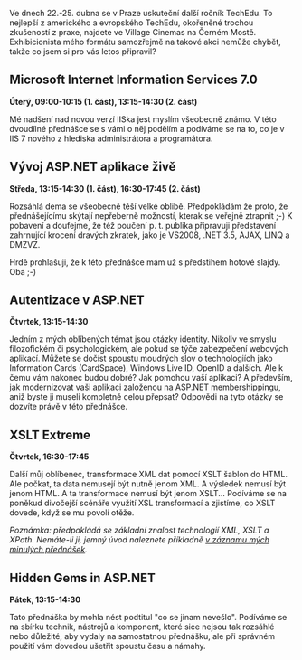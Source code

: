 <!-- dcterms:identifier = aspnetcz#194 -->
<!-- dcterms:title = Pozvánka na TechEd Praha 2008 -->
<!-- dcterms:abstract = Ve dnech 22.-25. dubna se v Praze uskuteční další ročník TechEdu. To nejlepší z amerického a evropského TechEdu, okořeněné trochou zkušeností z praxe, najdete ve Village Cinemas na Černém Mostě. -->
<!-- np9:categoryId = 1 -->
<!-- x4w:category = Programování -->
<!-- np9:authorId = 1 -->
<!-- np9:authorEmail = michal.valasek@altairis.cz -->
<!-- dcterms:creator = Michal Altair Valášek -->
<!-- dcterms:created = 2008-04-08T22:06:40.83+02:00 -->
<!-- dcterms:dateAccepted = 2008-04-08T22:06:40.83+02:00 -->

Ve dnech 22.-25. dubna se v Praze uskuteční další ročník TechEdu. To nejlepší z amerického a evropského TechEdu, okořeněné trochou zkušeností z praxe, najdete ve Village Cinemas na Černém Mostě. Exhibicionista mého formátu samozřejmě na takové akci nemůže chybět, takže co jsem si pro vás letos připravil?

## Microsoft Internet Information Services 7.0

**Úterý, 09:00-10:15 (1. část), 13:15-14:30 (2. část)**

Mé nadšení nad novou verzí IISka jest myslím všeobecně známo. V této dvoudílné přednášce se s vámi o něj podělím a podíváme se na to, co je v IIS 7 nového z hlediska administrátora a programátora.

## Vývoj ASP.NET aplikace živě

**Středa, 13:15-14:30 (1. část), 16:30-17:45 (2. část)**

Rozsáhlá dema se všeobecně těší velké oblibě. Předpokládám že proto, že přednášejícímu skýtají nepřeberně možností, kterak se veřejně ztrapnit ;-) K pobavení a doufejme, že též poučení p. t. publika připravuji představení zahrnující krocení dravých zkratek, jako je VS2008, .NET 3.5, AJAX, LINQ a DMZVZ. 

Hrdě prohlašuji, že k této přednášce mám už s předstihem hotové slajdy. Oba ;-)

## Autentizace v ASP.NET

**Čtvrtek, 13:15-14:30**

Jedním z mých oblíbených témat jsou otázky identity. Nikoliv ve smyslu filozofickém či psychologickém, ale pokud se týče zabezpečení webových aplikací. Můžete se dočíst spoustu moudrých slov o technologiích jako Information Cards (CardSpace), Windows Live ID, OpenID a dalších. Ale k čemu vám nakonec budou dobré? Jak pomohou vaší aplikaci? A především, jak modernizovat vaši aplikaci založenou na ASP.NET membershippingu, aniž byste ji museli kompletně celou přepsat? Odpovědi na tyto otázky se dozvíte právě v této přednášce.

## XSLT Extreme

**Čtvrtek, 16:30-17:45**

Další můj oblíbenec, transformace XML dat pomocí XSLT šablon do HTML. Ale počkat, ta data nemusejí být nutně jenom XML. A výsledek nemusí být jenom HTML. A ta transformace nemusí být jenom XSLT... Podíváme se na poněkud divočejší scénáře využití XSL transformací a zjistíme, co XSLT dovede, když se mu povolí otěže.

*Poznámka: předpokládá se základní znalost technologií XML, XSLT a XPath. Nemáte-li ji, jemný úvod naleznete příkladně *[*v záznamu mých minulých přednášek*](http://videoarchiv.altairis.cz/Entry/15-xml-v-teorii-a-praxi-xslt-xpath.aspx)*.*

## Hidden Gems in ASP.NET

**Pátek, 13:15-14:30**

Tato přednáška by mohla nést podtitul "co se jinam nevešlo". Podíváme se na sbírku technik, nástrojů a komponent, které sice nejsou tak rozsáhlé nebo důležité, aby vydaly na samostatnou přednášku, ale při správném použití vám dovedou ušetřit spoustu času a námahy.